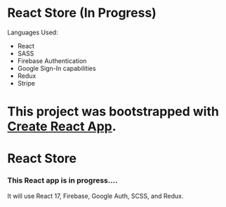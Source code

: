 # React Store (In Progress)

Languages Used: 
- React
- SASS
- Firebase Authentication
- Google Sign-In capabilities
- Redux
- Stripe

This project was bootstrapped with [Create React App](https://github.com/facebook/create-react-app).
=======
# React Store

### This React app is in progress....
It will use React 17, Firebase, Google Auth, SCSS, and Redux.
